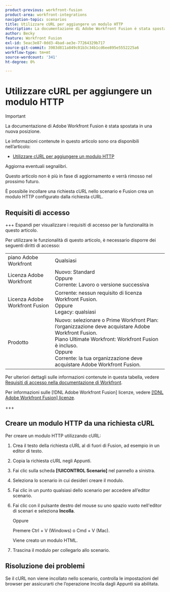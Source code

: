 ```yaml
---
product-previous: workfront-fusion
product-area: workfront-integrations
navigation-topic: scenarios
title: Utilizzare cURL per aggiungere un modulo HTTP
description: La documentazione di Adobe Workfront Fusion è stata spostata in una nuova posizione. Questo articolo è stato dichiarato obsoleto, ma contiene un collegamento al nuovo articolo che descrive questa funzionalità.
author: Becky
feature: Workfront Fusion
exl-id: 5eac3e87-0dd3-4bad-ae3e-77264329b717
source-git-commit: 3983d811a849c01b3c34b1cd6ee895e5552225a6
workflow-type: tm+mt
source-wordcount: '341'
ht-degree: 0%

---
```


# Utilizzare cURL per aggiungere un modulo HTTP

>[!IMPORTANT]
>
>La documentazione di Adobe Workfront Fusion è stata spostata in una nuova posizione.
>
>Le informazioni contenute in questo articolo sono ora disponibili nell’articolo:
>
>* [Utilizzare cURL per aggiungere un modulo HTTP](https://experienceleague.adobe.com/docs/workfront-fusion/using/create-scenarios/add-modules/use-curl-create-http.html)
>
>Aggiorna eventuali segnalibri.
>
>Questo articolo non è più in fase di aggiornamento e verrà rimosso nel prossimo futuro.

È possibile incollare una richiesta cURL nello scenario e Fusion crea un modulo HTTP configurato dalla richiesta cURL.

## Requisiti di accesso

+++ Espandi per visualizzare i requisiti di accesso per la funzionalità in questo articolo.

Per utilizzare le funzionalità di questo articolo, è necessario disporre dei seguenti diritti di accesso:

<table style="table-layout:auto"> 
  <tbody>  
    <tr>  
      <td>piano Adobe Workfront</td>  
      <td>Qualsiasi</td>  
    </tr>  
    <tr>  
      <td>Licenza Adobe Workfront</td>  
      <td>
        Nuovo: Standard<br>
        Oppure<br>
        Corrente: Lavoro o versione successiva
      </td>  
    </tr>  
    <tr>  
      <td>Licenza Adobe Workfront Fusion</td>  
      <td> 
        Corrente: nessun requisito di licenza Workfront Fusion.<br>
        Oppure<br>
        Legacy: qualsiasi
      </td>  
    </tr>  
    <tr>  
      <td>Prodotto</td>  
      <td> 
        Nuovo: selezionare o Prime Workfront Plan: l’organizzazione deve acquistare Adobe Workfront Fusion.<br>
        Piano Ultimate Workfront: Workfront Fusion è incluso.<br>
        Oppure<br>
        Corrente: la tua organizzazione deve acquistare Adobe Workfront Fusion.
      </td>  
    </tr> 
  </tbody>  
</table>

Per ulteriori dettagli sulle informazioni contenute in questa tabella, vedere [Requisiti di accesso nella documentazione di Workfront](/help/quicksilver/administration-and-setup/add-users/access-levels-and-object-permissions/access-level-requirements-in-documentation.md).

Per informazioni sulle [!DNL Adobe Workfront Fusion] licenze, vedere [[!DNL Adobe Workfront Fusion] licenze](../../workfront-fusion/get-started/license-automation-vs-integration.md).

+++

## Creare un modulo HTTP da una richiesta cURL


Per creare un modulo HTTP utilizzando cURL:

1. Crea il testo della richiesta cURL al di fuori di Fusion, ad esempio in un editor di testo.
1. Copia la richiesta cURL negli Appunti.
1. Fai clic sulla scheda **[!UICONTROL Scenario]** nel pannello a sinistra.
1. Seleziona lo scenario in cui desideri creare il modulo.
1. Fai clic in un punto qualsiasi dello scenario per accedere all’editor scenario.
1. Fai clic con il pulsante destro del mouse su uno spazio vuoto nell&#39;editor di scenari e seleziona **Incolla**.

   Oppure

   Premere Ctrl + V (Windows) o Cmd + V (Mac).


   Viene creato un modulo HTML.
1. Trascina il modulo per collegarlo allo scenario.

## Risoluzione dei problemi

Se il cURL non viene incollato nello scenario, controlla le impostazioni del browser per assicurarti che l’operazione Incolla dagli Appunti sia abilitata.


